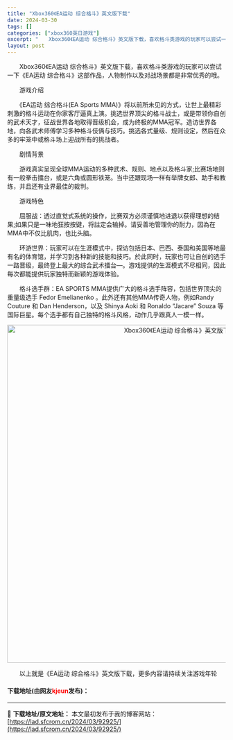 ```yaml
---
title: "Xbox360《EA运动 综合格斗》英文版下载"
date: 2024-03-30
tags: []
categories: ["xbox360英日游戏"]
excerpt: "　　Xbox360《EA运动 综合格斗》英文版下载，喜欢格斗类游戏的玩家可以尝试一下《EA运动 综合格斗》这部作品，人物制作以及对战场景都是非常优秀的哦。 　　游戏介绍 　　《EA运动 综合格斗(EA Sports MMA)》将以前所未见的方式，让世上最精彩刺激的格斗运动在你家客厅逼真上演。挑选世界&hellip;"
layout: post
---
```


 <p>　　Xbox360《EA运动 综合格斗》英文版下载，喜欢格斗类游戏的玩家可以尝试一下《EA运动 综合格斗》这部作品，人物制作以及对战场景都是非常优秀的哦。</p> <p>　　游戏介绍</p> <p>　　《EA运动 综合格斗(EA Sports MMA)》将以前所未见的方式，让世上最精彩刺激的格斗运动在你家客厅逼真上演。挑选世界顶尖的格斗战士，或是带领你自创的武术天才，征战世界各地取得晋级机会，成为终极的MMA冠军。造访世界各地，向各武术师傅学习多种格斗伎俩与技巧。挑选各式量级、规则设定，然后在众多的牢笼中或格斗场上迎战所有的挑战者。</p> <p>　　剧情背景</p> <p>　　游戏真实呈现全球MMA运动的多种武术、规则、地点以及格斗家;比赛场地则有一般拳击擂台，或是六角或圆形铁笼。当中还跟现场一样有举牌女郎、助手和教练，并且还有业界最佳的裁判。</p> <p>　　游戏特色</p> <p>　　屈服战：透过直觉式系统的操作，比赛双方必须谨慎地进退以获得理想的结果;如果只是一味地狂按按键，将註定会输掉。请妥善地管理你的耐力，因為在MMA中不仅比肌肉，也比头脑。</p> <p>　　环游世界：玩家可以在生涯模式中，探访包括日本、巴西、泰国和美国等地最有名的体育馆，并学习到各种新的技能和技巧。於此同时，玩家也可让自创的选手一路晋级，最终登上最大的综合武术擂台&mdash;。游戏提供的生涯模式不尽相同，因此每次都能提供玩家独特而新颖的游戏体验。</p> <p>　　格斗选手群：EA SPORTS MMA提供广大的格斗选手阵容，包括世界顶尖的重量级选手 Fedor Emelianenko 。此外还有其他MMA传奇人物，例如Randy Couture 和 Dan Henderson，以及 Shinya Aoki 和 Ronaldo &ldquo;Jacare&rdquo; Souza 等国际巨星。每个选手都有自己独特的格斗风格，动作几乎跟真人一模一样。</p> <p align="center"><img align="" border="0" src="https://lad.sfcrom.cn/wp-content/uploads/2024/03/20240330_6607d40d82208.jpg" width="779" alt="Xbox360《EA运动 综合格斗》英文版下载" /></p> <p>　　以上就是《EA运动 综合格斗》英文版下载，更多内容请持续关注游戏年轮</p> <p><h4>下载地址(由网友<font color="red">kjeun</font>发布)：</h4></p> 

---
📖 **下载地址/原文地址：** 本文最初发布于我的博客网站：[https://lad.sfcrom.cn/2024/03/92925/](https://lad.sfcrom.cn/2024/03/92925/)
